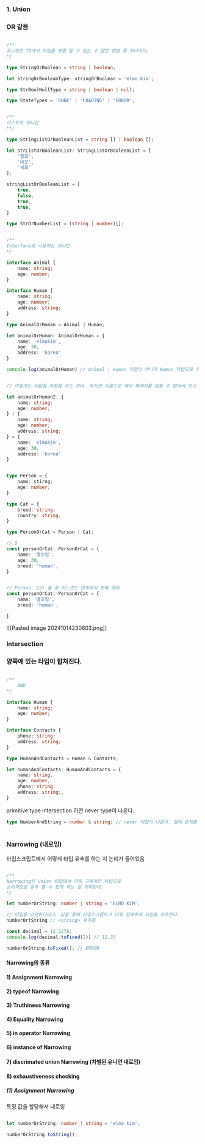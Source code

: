 
### 1. Union

### OR 같음

```ts

/**
유니언은 TS에서 타입을 병합 할 수 있는 수 많은 방법 중 하나이다.
*/

type StringOrBoolean = string | boolean;

let stringOrBooleanType: stringOrBoolean = 'elmo kim';

type StrBoolNullType = string | boolean | null;

type StateTypes = 'DONE' | 'LOADING' | 'ERROR';


```

```ts

/**
리스트의 유니언
**/

type StringListOrBooleanList = string [] | boolean [];

let strListOrBooleanList: StringListOrBooleanList = [
	'엘모',
	'네모',
	'세모'
];

stringListOrBooleanList = [
	true,
	false,
	true,
	true,
]

type StrOrNumberList = (string | number)[];


```

```ts

/**
Interface로 사용하는 유니언
*/

interface Animal {
	name: string;
	age: number;
}

interface Human {
	name: string;
	age: number;
	address: string;
}

type AnimalOrHuman = Animal | Human;

let animalOrHuman: AnimalOrHuman = {
	name: 'elmokim',
	age: 30,
	address: 'korea'
}

console.log(animalOrHuman) // Animal | Human 타입이 아니라 Human 타입으로 추론된다.

```


```ts

// 이렇게도 타입을 지정할 수도 있따. 하지만 이름으로 에러 메세지를 받을 수 없어서 보기 불편함

let animalOrHuman2: {
	name: string;
	age: number;
} | {
	name: string;
	age: number;
	address: string;
} = {
	name: 'elmokim',
	age: 30,
	address: 'korea'
}

```

```ts

type Person = {
	name: stirng;
	age: number;
}

type Cat = {
	breed: string;
	country: string;
}

type PersonOrCat = Person | Cat;

// O
const personOrCat: PersonOrCat = {
	name: '엘모킴',
	age: 30,
	breed: 'human',
}


// Person, Cat 둘 중 어느것도 만족하지 못해 에러
const personOrCat: PersonOrCat = {
	name: '엘모킴',
	breed: 'human',

}

```

![[Pasted image 20241014230603.png]]


### Intersection

### 양쪽에 있는 타입이 합쳐진다.

```ts

/**
	AND
*/

interface Human {
	name: string;
	age: number;
}

interface Contacts {
	phone: string;
	address: string;
}

type HumanAndContacts = Human & Contacts;

let humanAndContacts: HumanAndContacts = {
	name: string,
	age: number,
	phone: string,
	address: string;,
}

```


primitive type intersection 하면 never type이 나온다.

```ts
type NumberAndString = number & string; // never 타입이 나온다. 절대 존재할 수 없는 타입



```



### Narrowing (내로잉)

타입스크립트에서 어떻게 타입 유추를 하는 지 논리가 들어있음

```ts

/**
Narrowing은 Union 타입에서 더욱 구체적인 타입으로
논리적으로 유추 할 수 있게 되는 걸 의미한다.
*/

let numberOrString: number | string = 'ELMO KIM';

// 타입을 선언하더라고, 값을 통해 타입스크립트가 더욱 정확하게 타입을 유추한다.
numberOrtString // <string> 유추됨

const decimal = 12.3278;
console.log(decimal.toFixed(2)) // 12.33

numberOrString.toFixed(); // ERROR

```



#### Narrowing의 종류

#### 1) Assignment Narrowing
#### 2) typeof Narrowing
#### 3) Truthiness Narrowing
#### 4) Equality Narrowing
#### 5) in operator Narrowing
#### 6) instance of Narrowing
#### 7) discrimated union Narrowing (차별된 유니언 내로잉) 
#### 8) exhaustiveness checking




##### (1) Assignment Narrowing

특정 값을 할당해서 내로잉

```ts

let numberOrString: number | string = 'elmo kim';

numberOrString.toString();


```